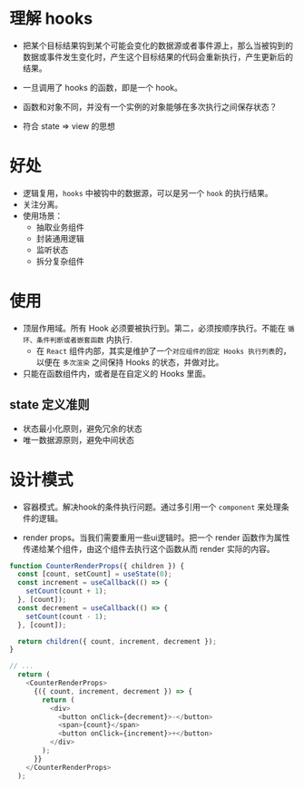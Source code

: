 # 理解 hooks
- 把某个目标结果钩到某个可能会变化的数据源或者事件源上，那么当被钩到的数据或事件发生变化时，产生这个目标结果的代码会重新执行，产生更新后的结果。
- 一旦调用了 hooks 的函数，即是一个 hook。

- 函数和对象不同，并没有一个实例的对象能够在多次执行之间保存状态？
- 符合 state => view 的思想

# 好处
- 逻辑复用，`hooks` 中被钩中的数据源，可以是另一个 `hook` 的执行结果。
- 关注分离。
- 使用场景：
  - 抽取业务组件
  - 封装通用逻辑
  - 监听状态
  - 拆分复杂组件

# 使用
- 顶层作用域。所有 Hook 必须要被执行到。第二，必须按顺序执行。不能在 `循环、条件判断或者嵌套函数` 内执行.
  - 在 `React` 组件内部，其实是维护了一个`对应组件的固定 Hooks 执行列表`的，以便在 `多次渲染` 之间保持 Hooks 的状态，并做对比。
- 只能在函数组件内，或者是在自定义的 Hooks 里面。

## state 定义准则
- 状态最小化原则，避免冗余的状态
- 唯一数据源原则，避免中间状态

# 设计模式
- 容器模式。解决hook的条件执行问题。通过多引用一个 `component` 来处理条件的逻辑。

- render props。当我们需要重用一些ui逻辑时。把一个 render 函数作为属性传递给某个组件，由这个组件去执行这个函数从而 render 实际的内容。
```js
function CounterRenderProps({ children }) {
  const [count, setCount] = useState(0);
  const increment = useCallback(() => {
    setCount(count + 1);
  }, [count]);
  const decrement = useCallback(() => {
    setCount(count - 1);
  }, [count]);

  return children({ count, increment, decrement });
}

// ...
  return (
    <CounterRenderProps>
      {({ count, increment, decrement }) => {
        return (
          <div>
            <button onClick={decrement}>-</button>
            <span>{count}</span>
            <button onClick={increment}>+</button>
          </div>
        );
      }}
    </CounterRenderProps>
  );
```
